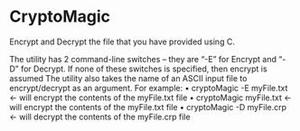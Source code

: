 # CryptoMagic
Encrypt and Decrypt the file that you have provided using C.


The utility has 2 command-line switches – they are “-E” for Encrypt and “-D” for Decrypt.
If none of these switches is specified, then encrypt is assumed
The utility also takes the name of an ASCII input file to encrypt/decrypt as an argument.
For example:
• cryptoMagic -E myFile.txt ← will encrypt the contents of the myFile.txt file
• cryptoMagic myFile.txt ← will encrypt the contents of the myFile.txt file
• cryptoMagic -D myFile.crp ← will decrypt the contents of the myFile.crp file
